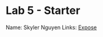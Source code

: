 # Lab 5 - Starter
Name: Skyler Nguyen
Links: [Expose](https://skn0012.github.io/sp25-cse110-lab5/expose.html)